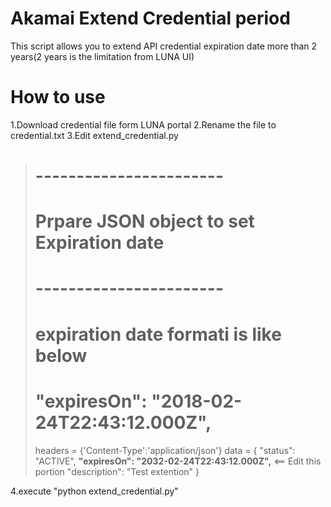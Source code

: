 # Akamai Extend Credential period
This script allows you to extend API credential expiration date more than 2 years(2 years is the limitation from LUNA UI)

# How to use
1.Download credential file form LUNA portal
2.Rename the file to credential.txt
3.Edit extend_credential.py 

> # -----------------------
> # Prpare JSON object to set Expiration date
> # -----------------------
> #  expiration date formati is like below
> # "expiresOn": "2018-02-24T22:43:12.000Z",
> headers = {'Content-Type':'application/json'}
> data = {
>     "status": "ACTIVE",
>   **"expiresOn": "2032-02-24T22:43:12.000Z",**  <== Edit this portion
>     "description": "Test extention"
> }

4.execute "python extend_credential.py"
